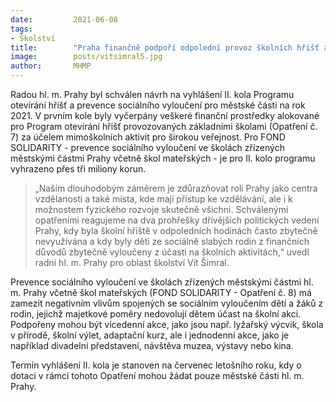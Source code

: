 ```yaml
---
date:         2021-06-08
tags:         
- Školství
title:        "Praha finančně podpoří odpolední provoz školních hřišť a pomůže dětem ze sociálně znevýhodněných rodin v účasti na školních akcích"
image: 	      posts/vitsimral5.jpg
author:       MHMP
---
```


Radou hl. m. Prahy byl schválen návrh na vyhlášení II. kola Programu otevírání hřišť a prevence sociálního vyloučení pro městské části na rok 2021. V prvním kole byly vyčerpány veškeré finanční prostředky alokované pro Program otevírání hřišť provozovaných základními školami (Opatření č. 7) za účelem mimoškolních aktivit pro širokou veřejnost. Pro FOND SOLIDARITY - prevence sociálního vyloučení ve školách zřízených městskými částmi Prahy včetně škol mateřských - je pro II. kolo programu vyhrazeno přes tři miliony korun.

> „Naším dlouhodobým záměrem je zdůrazňovat roli Prahy jako centra vzdělanosti a také místa, kde mají přístup ke vzdělávání, ale i k možnostem fyzického rozvoje skutečně všichni. Schválenými opatřeními reagujeme na dva prohřešky dřívějších politických vedení Prahy, kdy byla školní hřiště v odpoledních hodinách často zbytečně nevyužívána a kdy byly děti ze sociálně slabých rodin z finančních důvodů zbytečně vyloučeny z účasti na školních aktivitách,“ uvedl radní hl. m. Prahy pro oblast školství Vít Šimral.

Prevence sociálního vyloučení ve školách zřízených městskými částmi hl. m. Prahy včetně škol mateřských (FOND SOLIDARITY - Opatření č. 8) má zamezit negativním vlivům spojených se sociálním vyloučením dětí a žáků z rodin, jejichž majetkové poměry nedovolují dětem účast na školní akci. Podpořeny mohou být vícedenní akce, jako jsou např. lyžařský výcvik, škola v přírodě, školní výlet, adaptační kurz, ale i jednodenní akce, jako je například divadelní představení, návštěva muzea, výstavy nebo kina.

Termín vyhlášení II. kola je stanoven na červenec letošního roku, kdy o dotaci v rámci tohoto Opatření mohou žádat pouze městské části hl. m. Prahy.
